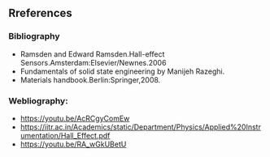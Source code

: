 ## Rreferences

### Bibliography
- Ramsden and Edward Ramsden.Hall-effect Sensors.Amsterdam:Elsevier/Newnes.2006
- Fundamentals of solid state engineering by Manijeh Razeghi.
- Materials handbook.Berlin:Springer,2008.

### Webliography:
- https://youtu.be/AcRCgyComEw
- https://iitr.ac.in/Academics/static/Department/Physics/Applied%20Instrumentation/Hall_Effect.pdf
- https://youtu.be/RA_wGkUBetU

